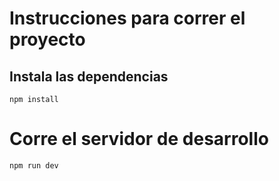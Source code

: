 # Instrucciones para correr el proyecto

## Instala las dependencias

```
npm install
```

# Corre el servidor de desarrollo

```
npm run dev
```
